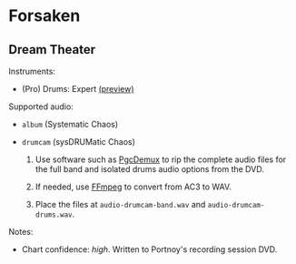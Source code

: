 # Forsaken

## Dream Theater

Instruments:

  * (Pro) Drums: Expert
    [(preview)](http://pages.cs.wisc.edu/~tolly/customs/?artist=dream-theater&title=forsaken)

Supported audio:

  * `album` (Systematic Chaos)

  * `drumcam` (sysDRUMatic Chaos)

    1. Use software such as [PgcDemux][] to rip the complete audio files
      for the full band and isolated drums audio options from the DVD.

    2. If needed, use [FFmpeg][] to convert from AC3 to WAV.

    3. Place the files at `audio-drumcam-band.wav` and `audio-drumcam-drums.wav`.

[PgcDemux]: http://download.videohelp.com/jsoto/dvdtools.htm
[FFmpeg]: https://www.ffmpeg.org/

Notes:

  * Chart confidence: *high*. Written to Portnoy's recording session DVD.
